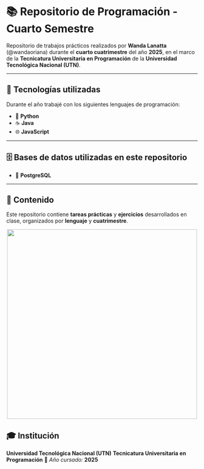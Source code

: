 # 📚 Repositorio de Programación - Cuarto Semestre 

Repositorio de trabajos prácticos realizados por **Wanda Lanatta** (@wandaoriana) durante el **cuarto cuatrimestre** del año **2025**, en el marco de la **Tecnicatura Universitaria en Programación** de la **Universidad Tecnológica Nacional (UTN)**.

---

## 🧠 Tecnologías utilizadas

Durante el año trabajé con los siguientes lenguajes de programación:

- 🐍 **Python**
- ☕ **Java**
- 🌐 **JavaScript**

---

## 🗄️ Bases de datos utilizadas en este repositorio

- 🐘 **PostgreSQL**

---

## 📂 Contenido

Este repositorio contiene **tareas prácticas** y **ejercicios** desarrollados en clase, organizados por **lenguaje** y **cuatrimestre**.


<p align="center">
  <img src="https://github.com/user-attachments/assets/2a8a649e-7346-49c0-b835-c4d0901eccd9" width="500px" />
</p>


## 🎓 Institución

**Universidad Tecnológica Nacional (UTN)**
**Tecnicatura Universitaria en Programación**
📅 *Año cursado:* **2025**
